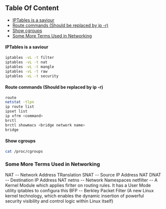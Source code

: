 ## Table Of Content
- [IPTables is a saviour](#iptables-is-a-saviour)
- [Route commands (Should be replaced by ip -r)](#route-commands--should-be-replaced-by-ip--r-)
- [Show cgroups](#show-cgroups)
- [Some More Terms Used in Networking](#Some-More-Terms-Used-in-Networking)

#### IPTables is a saviour
```sh
iptables -vL -t filter
iptables -vL -t nat
iptables -vL -t mangle
iptables -vL -t raw
iptables -vL -t security
```

#### Route commands (Should be replaced by ip -r)
```sh
route
netstat -tlpn
ip route list
ipset list
ip xfrm <command>
brctl
brctl showmacs <bridge network name>
bridge
```

#### Show cgroups
```sh
cat /proc/cgroups
```

### Some More Terms Used in Networking
NAT -- Network Address TRanslation
SNAT -- Source IP Address NAT
DNAT -- Destination IP Address NAT
netns -- Network Namespaces
netfilter -- A Kernel Module which applies firlter on routing rules. It has a User Mode utility iptables to configura this
BFP -- Berkley Packet Filter (A new Linux kernel technology, which enables the dynamic insertion of powerful security visibility and control logic within Linux itself)
